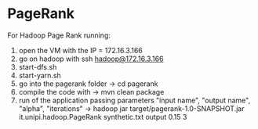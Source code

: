 # PageRank

For Hadoop Page Rank running:

1) open the VM with the IP = 172.16.3.166
2) go on hadoop with ssh hadoop@172.16.3.166
3) start-dfs.sh
4) start-yarn.sh
5) go into the pagerank folder -> cd pagerank
6) compile the code with -> mvn clean package
7) run of the application passing parameters "input name", "output name", "alpha", "iterations" -> hadoop jar target/pagerank-1.0-SNAPSHOT.jar it.unipi.hadoop.PageRank synthetic.txt output 0.15 3
